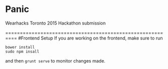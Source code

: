 # Panic
Wearhacks Toronto 2015 Hackathon submission

==========================================================
#Frontend Setup
If you are working on the frontend, make sure to run 

```
bower install
sudo npm insall
```
and then `grunt serve` to monitor changes made.
